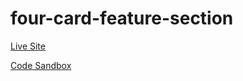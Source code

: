 # four-card-feature-section

[Live Site](https://four-card-feature-section.adammescher.vercel.app/)

[Code Sandbox](codesandbox.io/s/github/adammescher/four-card-feature-section)
